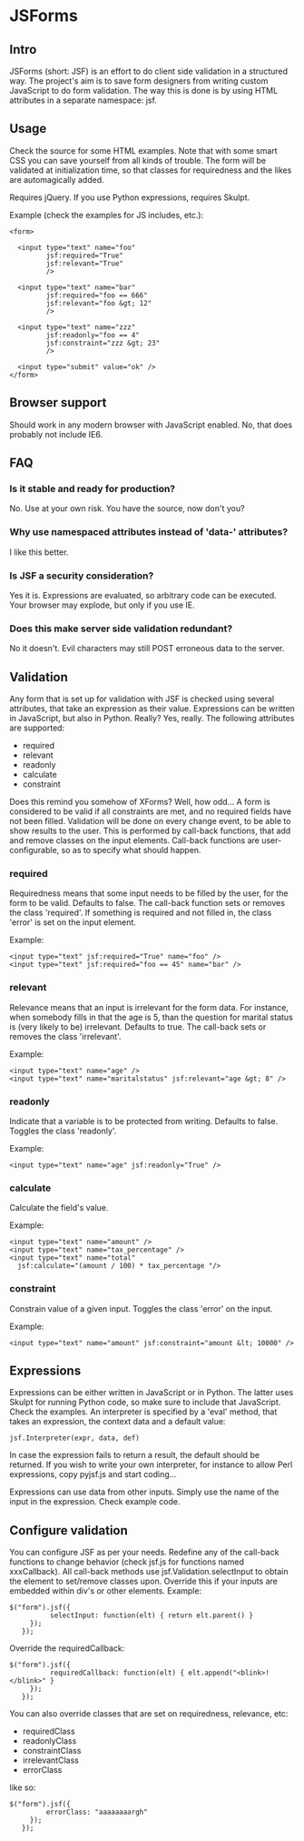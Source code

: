 JSForms
=======

Intro
-----

JSForms (short: JSF) is an effort to do client side validation in a
structured way. The project's aim is to save form designers from
writing custom JavaScript to do form validation. The way this is done
is by using HTML attributes in a separate namespace: jsf.


Usage
-----

Check the source for some HTML examples. Note that with some smart CSS
you can save yourself from all kinds of trouble. The form will be
validated at initialization time, so that classes for requiredness and the likes
are automagically added.

Requires jQuery. If you use Python expressions, requires Skulpt.

Example (check the examples for JS includes, etc.):

    <form>

      <input type="text" name="foo" 
             jsf:required="True"
             jsf:relevant="True"
             />

      <input type="text" name="bar" 
             jsf:required="foo == 666" 
             jsf:relevant="foo &gt; 12"
             />

      <input type="text" name="zzz" 
             jsf:readonly="foo == 4"
             jsf:constraint="zzz &gt; 23"
             />

      <input type="submit" value="ok" />
    </form>


Browser support
---------------

Should work in any modern browser with JavaScript enabled. No, that
does probably not include IE6.

FAQ
---

### Is it stable and ready for production? ###

No. Use at your own risk. You have the source, now don't you?


### Why use namespaced attributes instead of 'data-' attributes? ###

I like this better.


### Is JSF a security consideration? ###

Yes it is. Expressions are evaluated, so arbitrary code can be
executed. Your browser may explode, but only if you use IE.


### Does this make server side validation redundant? ###

No it doesn't. Evil characters may still POST erroneous data to the
server.


Validation
----------

Any form that is set up for validation with JSF is checked using
several attributes, that take an expression as their
value. Expressions can be written in JavaScript, but also in
Python. Really? Yes, really. The following attributes are supported:

 * required
 * relevant
 * readonly
 * calculate
 * constraint

Does this remind you somehow of XForms? Well, how odd... A form is
considered to be valid if all constraints are met, and no required
fields have not been filled. Validation will be done on every change
event, to be able to show results to the user. This is performed by
call-back functions, that add and remove classes on the input
elements. Call-back functions are user-configurable, so as to specify
what should happen.


### required ###

Requiredness means that some input needs to be filled by the user, for
the form to be valid. Defaults to false. The call-back function sets or
removes the class 'required'. If something is required and not filled
in, the class 'error' is set on the input element.

Example:

    <input type="text" jsf:required="True" name="foo" />
    <input type="text" jsf:required="foo == 45" name="bar" />


### relevant ###

Relevance means that an input is irrelevant for the form data. For
instance, when somebody fills in that the age is 5, than the question
for marital status is (very likely to be) irrelevant. Defaults to
true. The call-back sets or removes the class 'irrelevant'.

Example:

    <input type="text" name="age" />
    <input type="text" name="maritalstatus" jsf:relevant="age &gt; 8" />


### readonly ###

Indicate that a variable is to be protected from writing. Defaults to
false. Toggles the class 'readonly'.

Example:

    <input type="text" name="age" jsf:readonly="True" />


### calculate ###

Calculate the field's value.

Example:

    <input type="text" name="amount" />
    <input type="text" name="tax_percentage" />
    <input type="text" name="total" 
      jsf:calculate="(amount / 100) * tax_percentage "/> 


### constraint ###

Constrain value of a given input. Toggles the class 'error' on the input.

Example:

    <input type="text" name="amount" jsf:constraint="amount &lt; 10000" />


Expressions
-----------

Expressions can be either written in JavaScript or in Python. The
latter uses Skulpt for running Python code, so make sure to include
that JavaScript. Check the examples. An interpreter is specified by a
'eval' method, that takes an expression, the context data and a
default value:

    jsf.Interpreter(expr, data, def)

In case the expression fails to return a result, the default should be
returned. If you wish to write your own interpreter, for instance to
allow Perl expressions, copy pyjsf.js and start coding...

Expressions can use data from other inputs. Simply use the name of the
input in the expression. Check example code.

Configure validation
--------------------

You can configure JSF as per your needs. Redefine any of the call-back
functions to change behavior (check jsf.js for functions named
xxxCallback).  All call-back methods use jsf.Validation.selectInput to
obtain the element to set/remove classes upon. Override this if your
inputs are embedded within div's or other elements. Example:

    $("form").jsf({
              selectInput: function(elt) { return elt.parent() }
         });
       });


Override the requiredCallback:

    $("form").jsf({
              requiredCallback: function(elt) { elt.append("<blink>!</blink>" }
         });
       });

You can also override classes that are set on requiredness, relevance, etc:

 * requiredClass
 * readonlyClass
 * constraintClass
 * irrelevantClass
 * errorClass

like so:

    $("form").jsf({
             errorClass: "aaaaaaaargh"
         });
       });
